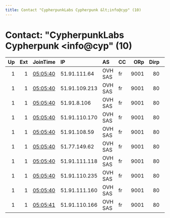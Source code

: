 ```yaml
---
title: Contact "CypherpunkLabs Cypherpunk &lt;info@cyp" (10)
---
```


# Contact: "CypherpunkLabs Cypherpunk &lt;info@cyp" (10)

|   Up |   Ext | JoinTime                                                                                            | IP            | AS      | CC   |   ORp |   Dirp | OS    | Version   | Nickname   |   eFamMembers |
|-----:|------:|:----------------------------------------------------------------------------------------------------|:--------------|:--------|:-----|------:|-------:|:------|:----------|:-----------|--------------:|
|    1 |     1 | [05:05:40](https://metrics.torproject.org/rs.html#details/04699AF0CB2B5A7F5CF943D31011F50F601BE8C7) | 51.91.111.64  | OVH SAS | fr   |  9001 |     80 | Linux | 0.4.3.6   | Unnamed    |             1 |
|    1 |     1 | [05:05:40](https://metrics.torproject.org/rs.html#details/0BB27C3A307B35B5B2D2E8774D69DF7FA4B97867) | 51.91.109.213 | OVH SAS | fr   |  9001 |     80 | Linux | 0.4.3.6   | Unnamed    |             1 |
|    1 |     1 | [05:05:40](https://metrics.torproject.org/rs.html#details/0BF30C2AC9DBEF9C79B1119808F2FCC3FD81EE0A) | 51.91.8.106   | OVH SAS | fr   |  9001 |     80 | Linux | 0.4.3.6   | Unnamed    |             1 |
|    1 |     1 | [05:05:40](https://metrics.torproject.org/rs.html#details/442058BAE48FDFA68A3992988CBA6E2035FA8782) | 51.91.110.170 | OVH SAS | fr   |  9001 |     80 | Linux | 0.4.3.6   | Unnamed    |             1 |
|    1 |     1 | [05:05:40](https://metrics.torproject.org/rs.html#details/6DA708660BA6F0BE1B67434951F0D0FE6AE72728) | 51.91.108.59  | OVH SAS | fr   |  9001 |     80 | Linux | 0.4.3.6   | Unnamed    |             1 |
|    1 |     1 | [05:05:40](https://metrics.torproject.org/rs.html#details/753C8EEDB1C2A9E1DBBF4DF75A2F549FD1A7F0FC) | 51.77.149.62  | OVH SAS | fr   |  9001 |     80 | Linux | 0.4.3.6   | Unnamed    |             1 |
|    1 |     1 | [05:05:40](https://metrics.torproject.org/rs.html#details/9A46602C82BD2C174F1C115A1D6E012DD0DFB57F) | 51.91.111.118 | OVH SAS | fr   |  9001 |     80 | Linux | 0.4.3.6   | Unnamed    |             1 |
|    1 |     1 | [05:05:40](https://metrics.torproject.org/rs.html#details/CDAA1A9F705EBE23E9FB63B3EFE6699205E2F8C6) | 51.91.110.235 | OVH SAS | fr   |  9001 |     80 | Linux | 0.4.3.6   | Unnamed    |             1 |
|    1 |     1 | [05:05:40](https://metrics.torproject.org/rs.html#details/F6CDD5AAF675F44B88BB326EC0738BD7277CBC12) | 51.91.111.160 | OVH SAS | fr   |  9001 |     80 | Linux | 0.4.3.6   | Unnamed    |             1 |
|    1 |     1 | [05:05:41](https://metrics.torproject.org/rs.html#details/A8D70BB95B76B3B5E6F6B4E30C2EFB11A21E9D1F) | 51.91.110.166 | OVH SAS | fr   |  9001 |     80 | Linux | 0.4.3.6   | Unnamed    |             1 |
